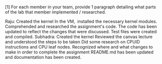 [1] For each member in your team, provide 1 paragraph detailing what parts of the lab that member implemented / researched.


Raju:
Created the kernel 
In the VM,  installed the necessary kernel modules. 
Comprehended and researched the assignment's code. 
The code has been updated to reflect the changes that were discussed. 
Test files were created and compiled.
Subhadra:
Created the kernel 
Reviewed the canvas lecture and understood the steps to be taken 
Did some research on CPUID instructions and CPU leaf nodes. 
Recognized where and what changes to make in order to complete the assignment 
README.md has been updated and documentation has been created.






